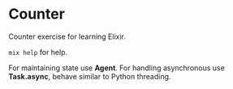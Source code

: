 # Counter

Counter exercise for learning Elixir.

`mix help` for help.

For maintaining state use **Agent**.
For handling asynchronous use **Task.async**, behave similar to Python threading.
